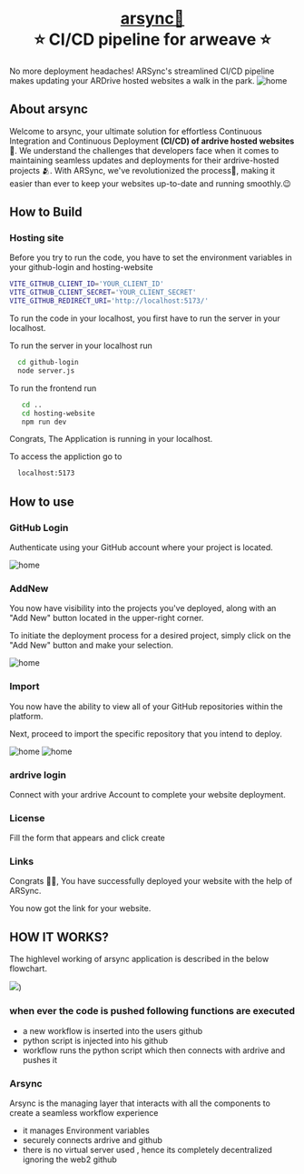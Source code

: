 <h1 align="center" style="border-bottom: none">
    <b>
        <a href="https://arsync.vercel.app/">arsync🚀</a><br>
    </b>
    ⭐️  CI/CD pipeline for arweave  ⭐️ <br>
</h1>

No more deployment headaches! ARSync's streamlined CI/CD pipeline makes updating your ARDrive hosted websites a walk in the park.
![home](https://raw.githubusercontent.com/jashwanth0712/arweave-hackathon/main/images/home.png)
## About arsync
Welcome to arsync, your ultimate solution for effortless Continuous Integration and Continuous Deployment **(CI/CD) of ardrive hosted websites**🤯. We understand the challenges that developers face when it comes to maintaining seamless updates and deployments for their ardrive-hosted projects 🫂. With ARSync, we've revolutionized the process🤩, making it easier than ever to keep your websites up-to-date and running smoothly.😉

## How to Build

### Hosting site

Before you try to run the code, you have to set the environment variables in your github-login and hosting-website

```bash
VITE_GITHUB_CLIENT_ID='YOUR_CLIENT_ID'
VITE_GITHUB_CLIENT_SECRET='YOUR_CLIENT_SECRET'
VITE_GITHUB_REDIRECT_URI='http://localhost:5173/'
```

To run the code in your localhost, you first have to run the server in your localhost.

To run the server in your localhost run

```bash
  cd github-login
  node server.js
```

To run the frontend run

```bash
   cd ..
   cd hosting-website
   npm run dev
```

Congrats, The Application is running in your localhost.

To access the appliction go to 

```bash
  localhost:5173
```

## How to use

### GitHub Login

Authenticate using your GitHub account where your project is located.

![home](https://github.com/malviyaHimanshu/arweave-hackathon/blob/main/images/Github_login.jpg)

### AddNew
You now have visibility into the projects you've deployed, along with an "Add New" button located in the upper-right corner.

To initiate the deployment process for a desired project, simply click on the "Add New" button and make your selection.

![home](https://github.com/malviyaHimanshu/arweave-hackathon/blob/main/images/Add_new.PNG)

### Import
You now have the ability to view all of your GitHub repositories within the platform.

Next, proceed to import the specific repository that you intend to deploy.

![home](https://github.com/malviyaHimanshu/arweave-hackathon/blob/main/images/Import.PNG)
![home](https://github.com/malviyaHimanshu/arweave-hackathon/blob/main/images/Deploy.PNG)

### ardrive login

Connect with your ardrive Account to complete your website deployment.

### License

Fill the form that appears and click create

### Links

Congrats 🥳🥳, You have successfully deployed your website with the help of ARSync.

You now got the link for your website.


## HOW IT WORKS?

The highlevel working of arsync application  is described in the below flowchart.

![](https://raw.githubusercontent.com/malviyaHimanshu/arweave-hackathon/main/images/chart.jpeg))
### when ever the code is pushed following functions are executed
- a new workflow is inserted into the users github
- python script is injected into his github
- workflow runs the python script which then connects with ardrive and pushes it

### Arsync
Arsync is the managing layer that interacts with all the components to create a seamless workflow experience
- it manages Environment variables
- securely connects ardrive and github
- there is no virtual server used , hence its completely decentralized ignoring the web2 github
